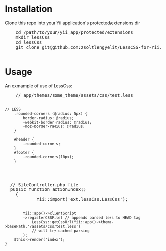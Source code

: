 <h1>Installation</h1>
<p>
  Clone this repo into your Yii application's protected/extensions dir
  <pre>
    cd /path/to/your/yii_app/protected/extensions
    mkdir lessCss
    cd lessCss
    git clone git@github.com:zsoltlengyelit/LessCSS-for-Yii.git
  </pre>
</p>

<h1>Usage</h1>
<p>
  An exmample of use of LessCss:
  <pre>
    // app/themes/some_theme/assets/css/test.less
    
    // LESS
		.rounded-corners (@radius: 5px) {
			border-radius: @radius;
			-webkit-border-radius: @radius;
			-moz-border-radius: @radius;  
		}

		#header {
			.rounded-corners;
		}
		#footer {
			.rounded-corners(10px);
		}
  </pre>
  <pre>
  // SiteController.php file
  public function actionIndex()
	{
			Yii::import('ext.lessCss.LessCss');

			Yii::app()->clientScript
			->registerCSSFile( // appends parsed less to HEAD tag
			    LessCss::getCssUrl(Yii::app()->theme->basePath.'/assets/css/test.less')
			    // will try cached parsing
			);
		$this->render('index');
	}
  </pre>
  
</p>
